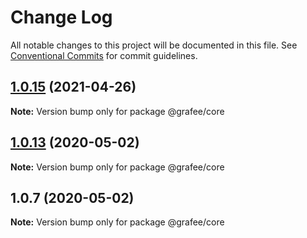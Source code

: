 # Change Log

All notable changes to this project will be documented in this file.
See [Conventional Commits](https://conventionalcommits.org) for commit guidelines.

## [1.0.15](https://github.com/wiedymi/grafee/compare/@grafee/core@1.0.13...@grafee/core@1.0.15) (2021-04-26)

**Note:** Version bump only for package @grafee/core





## [1.0.13](https://github.com/wiedymi/grafee/compare/@grafee/core@1.0.7...@grafee/core@1.0.13) (2020-05-02)

**Note:** Version bump only for package @grafee/core





## 1.0.7 (2020-05-02)

**Note:** Version bump only for package @grafee/core
